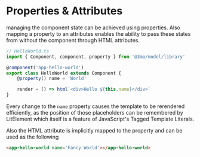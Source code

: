 # Properties & Attributes

managing the component state can be achieved using properties. Also mapping a property to an attributes enables the ability to pass these states from without the component through HTML attributes.

``` ts
// HelloWorld.ts
import { Component, component, property } from '@3mo/model/library'

@component('app-hello-world')
export class HelloWorld extends Component {
	@property() name = 'World'

	render = () => html`<div>Hello ${this.name}</div>`
}
```

Every change to the `name` property causes the template to be rerendered efficiently, as the position of those placeholders can be remembered by LitElement which itself is a feature of JavaScript's Tagged Template Literals.

Also the HTML attribute is implicitly mapped to the property and can be used as the following
``` html
<app-hello-world name='Fancy World'></app-hello-world>
```